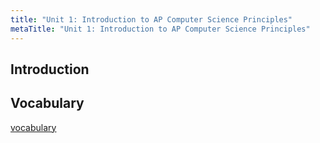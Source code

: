 ```yaml
---
title: "Unit 1: Introduction to AP Computer Science Principles"
metaTitle: "Unit 1: Introduction to AP Computer Science Principles"
---
```


## Introduction

## Vocabulary

[vocabulary](/teacher-guide/2-unit-1/2-vocab)